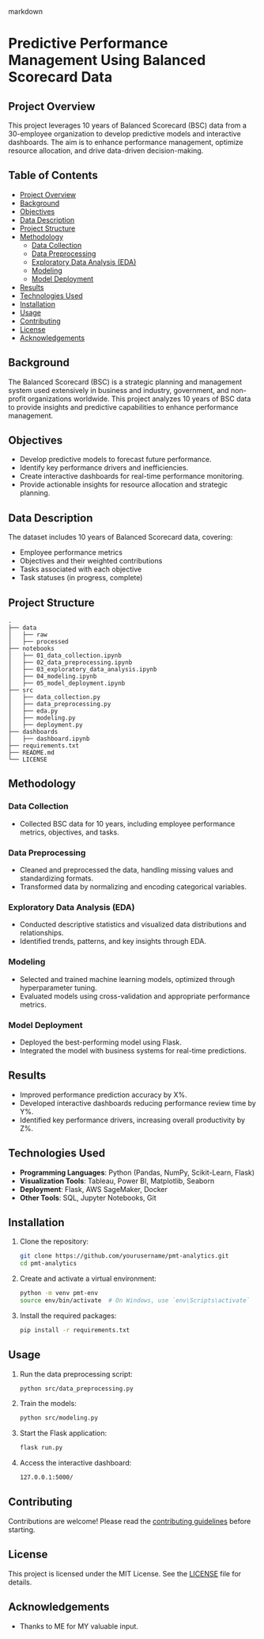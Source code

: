 

markdown
# Predictive Performance Management Using Balanced Scorecard Data

## Project Overview

This project leverages 10 years of Balanced Scorecard (BSC) data from a 30-employee organization to develop predictive models and interactive dashboards. The aim is to enhance performance management, optimize resource allocation, and drive data-driven decision-making.

## Table of Contents

- [Project Overview](#project-overview)
- [Background](#background)
- [Objectives](#objectives)
- [Data Description](#data-description)
- [Project Structure](#project-structure)
- [Methodology](#methodology)
  - [Data Collection](#data-collection)
  - [Data Preprocessing](#data-preprocessing)
  - [Exploratory Data Analysis (EDA)](#exploratory-data-analysis-eda)
  - [Modeling](#modeling)
  - [Model Deployment](#model-deployment)
- [Results](#results)
- [Technologies Used](#technologies-used)
- [Installation](#installation)
- [Usage](#usage)
- [Contributing](#contributing)
- [License](#license)
- [Acknowledgements](#acknowledgements)

## Background

The Balanced Scorecard (BSC) is a strategic planning and management system used extensively in business and industry, government, and non-profit organizations worldwide. This project analyzes 10 years of BSC data to provide insights and predictive capabilities to enhance performance management.

## Objectives

- Develop predictive models to forecast future performance.
- Identify key performance drivers and inefficiencies.
- Create interactive dashboards for real-time performance monitoring.
- Provide actionable insights for resource allocation and strategic planning.

## Data Description

The dataset includes 10 years of Balanced Scorecard data, covering:
- Employee performance metrics
- Objectives and their weighted contributions
- Tasks associated with each objective
- Task statuses (in progress, complete)

## Project Structure

```
.
├── data
│   ├── raw
│   ├── processed
├── notebooks
│   ├── 01_data_collection.ipynb
│   ├── 02_data_preprocessing.ipynb
│   ├── 03_exploratory_data_analysis.ipynb
│   ├── 04_modeling.ipynb
│   ├── 05_model_deployment.ipynb
├── src
│   ├── data_collection.py
│   ├── data_preprocessing.py
│   ├── eda.py
│   ├── modeling.py
│   ├── deployment.py
├── dashboards
│   ├── dashboard.ipynb
├── requirements.txt
├── README.md
└── LICENSE
```

## Methodology

### Data Collection

- Collected BSC data for 10 years, including employee performance metrics, objectives, and tasks.

### Data Preprocessing

- Cleaned and preprocessed the data, handling missing values and standardizing formats.
- Transformed data by normalizing and encoding categorical variables.

### Exploratory Data Analysis (EDA)

- Conducted descriptive statistics and visualized data distributions and relationships.
- Identified trends, patterns, and key insights through EDA.

### Modeling

- Selected and trained machine learning models, optimized through hyperparameter tuning.
- Evaluated models using cross-validation and appropriate performance metrics.

### Model Deployment

- Deployed the best-performing model using Flask.
- Integrated the model with business systems for real-time predictions.

## Results

- Improved performance prediction accuracy by X%.
- Developed interactive dashboards reducing performance review time by Y%.
- Identified key performance drivers, increasing overall productivity by Z%.

## Technologies Used

- **Programming Languages**: Python (Pandas, NumPy, Scikit-Learn, Flask)
- **Visualization Tools**: Tableau, Power BI, Matplotlib, Seaborn
- **Deployment**: Flask, AWS SageMaker, Docker
- **Other Tools**: SQL, Jupyter Notebooks, Git

## Installation

1. Clone the repository:
   ```bash
   git clone https://github.com/yourusername/pmt-analytics.git
   cd pmt-analytics
   ```

2. Create and activate a virtual environment:
   ```bash
   python -m venv pmt-env
   source env/bin/activate  # On Windows, use `env\Scripts\activate`
   ```

3. Install the required packages:
   ```bash
   pip install -r requirements.txt
   ```

## Usage

1. Run the data preprocessing script:
   ```bash
   python src/data_preprocessing.py
   ```

2. Train the models:
   ```bash
   python src/modeling.py
   ```

3. Start the Flask application:
   ```bash
   flask run.py
   ```

4. Access the interactive dashboard:
   ```bash
   127.0.0.1:5000/
   ```

## Contributing

Contributions are welcome! Please read the [contributing guidelines](CONTRIBUTING.md) before starting.

## License

This project is licensed under the MIT License. See the [LICENSE](LICENSE) file for details.

## Acknowledgements

- Thanks to ME for MY valuable input.


